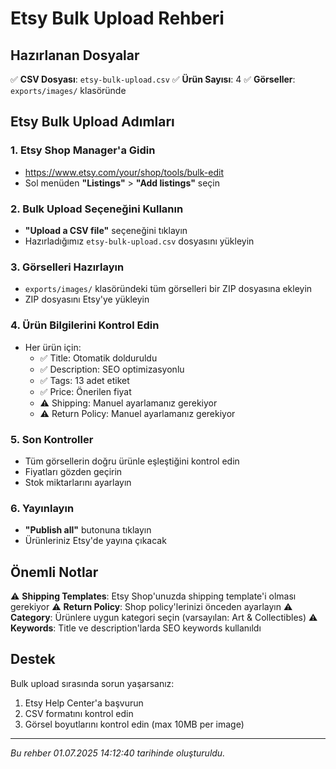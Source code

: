 # Etsy Bulk Upload Rehberi

## Hazırlanan Dosyalar

✅ **CSV Dosyası**: `etsy-bulk-upload.csv`
✅ **Ürün Sayısı**: 4
✅ **Görseller**: `exports/images/` klasöründe

## Etsy Bulk Upload Adımları

### 1. Etsy Shop Manager'a Gidin
- https://www.etsy.com/your/shop/tools/bulk-edit
- Sol menüden **"Listings"** > **"Add listings"** seçin

### 2. Bulk Upload Seçeneğini Kullanın
- **"Upload a CSV file"** seçeneğini tıklayın
- Hazırladığımız `etsy-bulk-upload.csv` dosyasını yükleyin

### 3. Görselleri Hazırlayın
- `exports/images/` klasöründeki tüm görselleri bir ZIP dosyasına ekleyin
- ZIP dosyasını Etsy'ye yükleyin

### 4. Ürün Bilgilerini Kontrol Edin
- Her ürün için:
  - ✅ Title: Otomatik dolduruldu
  - ✅ Description: SEO optimizasyonlu
  - ✅ Tags: 13 adet etiket
  - ✅ Price: Önerilen fiyat
  - ⚠️  Shipping: Manuel ayarlamanız gerekiyor
  - ⚠️  Return Policy: Manuel ayarlamanız gerekiyor

### 5. Son Kontroller
- Tüm görsellerin doğru ürünle eşleştiğini kontrol edin
- Fiyatları gözden geçirin
- Stok miktarlarını ayarlayın

### 6. Yayınlayın
- **"Publish all"** butonuna tıklayın
- Ürünleriniz Etsy'de yayına çıkacak

## Önemli Notlar

⚠️ **Shipping Templates**: Etsy Shop'unuzda shipping template'i olması gerekiyor
⚠️ **Return Policy**: Shop policy'lerinizi önceden ayarlayın
⚠️ **Category**: Ürünlere uygun kategori seçin (varsayılan: Art & Collectibles)
⚠️ **Keywords**: Title ve description'larda SEO keywords kullanıldı

## Destek

Bulk upload sırasında sorun yaşarsanız:
1. Etsy Help Center'a başvurun
2. CSV formatını kontrol edin
3. Görsel boyutlarını kontrol edin (max 10MB per image)

---
*Bu rehber 01.07.2025 14:12:40 tarihinde oluşturuldu.*
